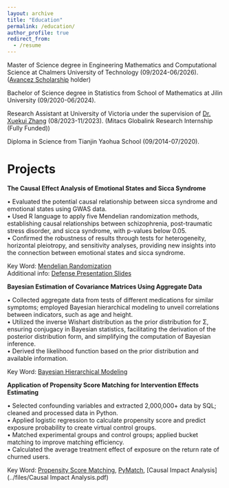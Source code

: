 ```yaml
---
layout: archive
title: "Education"
permalink: /education/
author_profile: true
redirect_from:
  - /resume
---
```


Master of Science degree in Engineering Mathematics and Computational Science at Chalmers University of Technology (09/2024-06/2026). ([Avancez Scholarship](https://www.chalmers.se/en/education/application-and-admission/scholarships-for-fee-paying-students/) holder)

Bachelor of Science degree in Statistics from School of Mathematics at Jilin University (09/2020-06/2024).

Research Assistant at University of Victoria under the supervision of [Dr. Xuekui Zhang](https://ubcxzhang.github.io/) (08/2023-11/2023). (Mitacs Globalink Research Internship (Fully Funded))

Diploma in Science from Tianjin Yaohua School (09/2014-07/2020).

Projects
======
**The Causal Effect Analysis of Emotional States and Sicca Syndrome**

• Evaluated the potential causal relationship between sicca syndrome and emotional states using GWAS data.\
• Used R language to apply five Mendelian randomization methods, establishing causal relationships between
schizophrenia, post-traumatic stress disorder, and sicca syndrome, with p-values below 0.05.\
• Confirmed the robustness of results through tests for heterogeneity, horizontal pleiotropy, and sensitivity analyses, providing new insights into the connection between emotional states and sicca syndrome.

Key Word: [Mendelian Randomization](https://en.wikipedia.org/wiki/Mendelian_randomization)\
Additional info: [Defense Presentation Slides](../files/MR.pdf)


**Bayesian Estimation of Covariance Matrices Using Aggregate Data**

• Collected aggregate data from tests of different medications for similar symptoms; employed Bayesian hierarchical modeling to unveil correlations between indicators, such as age and height.\
• Utilized the inverse Wishart distribution as the prior distribution for Σ, ensuring conjugacy in Bayesian statistics, facilitating the derivation of the posterior distribution form, and simplifying the computation of Bayesian inference.\
• Derived the likelihood function based on the prior distribution and available information.

Key Word: [Bayesian Hierarchical Modeling](https://en.wikipedia.org/wiki/Bayesian_hierarchical_modeling)


**Application of Propensity Score Matching for Intervention Effects Estimating**

• Selected confounding variables and extracted 2,000,000+ data by SQL; cleaned and processed data in Python.\
• Applied logistic regression to calculate propensity score and predict exposure probability to create virtual control groups.\
• Matched experimental groups and control groups; applied bucket matching to improve matching efficiency.\
• Calculated the average treatment effect of exposure on the return rate of churned users.

Key Word: [Propensity Score Matching](https://en.wikipedia.org/wiki/Propensity_score_matching), [PyMatch](https://github.com/benmiroglio/pymatch?tab=readme-ov-file), [Causal Impact Analysis](../files/Causal Impact Analysis.pdf)